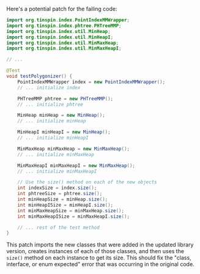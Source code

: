Here's a potential patch for the failing code:

```java
import org.tinspin.index.PointIndexMMWrapper;
import org.tinspin.index.phtree.PHTreeMMP;
import org.tinspin.index.util.MinHeap;
import org.tinspin.index.util.MinHeapI;
import org.tinspin.index.util.MinMaxHeap;
import org.tinspin.index.util.MinMaxHeapI;

// ...

@Test
void testPolygonizer() {
    PointIndexMMWrapper index = new PointIndexMMWrapper();
    // ... initialize index

    PHTreeMMP phtree = new PHTreeMMP();
    // ... initialize phtree

    MinHeap minHeap = new MinHeap();
    // ... initialize minHeap

    MinHeapI minHeapI = new MinHeap();
    // ... initialize minHeapI

    MinMaxHeap minMaxHeap = new MinMaxHeap();
    // ... initialize minMaxHeap

    MinMaxHeapI minMaxHeapI = new MinMaxHeap();
    // ... initialize minMaxHeapI

    // Use the size() method on each of the new objects
    int indexSize = index.size();
    int phtreeSize = phtree.size();
    int minHeapSize = minHeap.size();
    int minHeapISize = minHeapI.size();
    int minMaxHeapSize = minMaxHeap.size();
    int minMaxHeapISize = minMaxHeapI.size();

    // ... rest of the test method
}
```

This patch imports the new classes that were added in the updated library version, creates instances of each of those classes, and then uses the `size()` method on each instance to get its size. This should fix the "class, interface, or enum expected" error that was occurring in the original code.